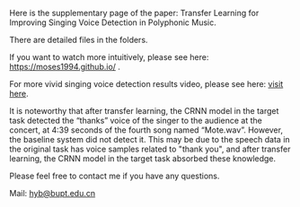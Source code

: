 Here is the supplementary page of the paper: Transfer Learning for Improving Singing Voice Detection in Polyphonic Music.


There are detailed files in the folders.


If you want to watch more intuitively, please see here: https://moses1994.github.io/ .


For more vivid singing voice detection results video, please see here: <a href="https://moses1994.github.io/#part4" target="https://moses1994.github.io/#part4">visit here</a>.


It is noteworthy that after transfer learning, the CRNN model in the target task detected the “thanks” voice of the singer to the audience at the concert, at 4:39 seconds of the fourth song named “Mote.wav”. However, the baseline system did not detect it. This may be due to the speech data in the original task has voice samples related to "thank you", and after transfer learning, the CRNN model in the target task absorbed these knowledge.


Please feel free to contact me if you have any questions.

Mail: hyb@bupt.edu.cn
